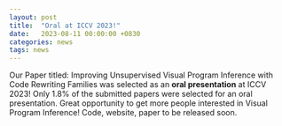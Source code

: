 ```yaml
---
layout: post
title:  "Oral at ICCV 2023!"
date:   2023-08-11 00:00:00 +0830
categories: news
tags: news
---
```


Our Paper titled: Improving Unsupervised Visual Program Inference with Code Rewriting Families was selected as an <b>oral presentation</b> at ICCV 2023! Only 1.8% of the submitted papers were selected for an oral presentation. Great opportunity to get more people interested in Visual Program Inference! Code, website, paper to be released soon.